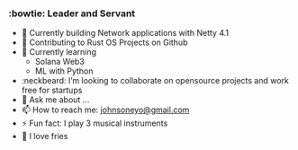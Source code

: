 ###  :bowtie: Leader and Servant

- 🔭 Currently building Network applications with Netty 4.1
- 🔭 Contributing to Rust OS Projects on Github
- 🌱 Currently learning
    - Solana Web3
    - ML with Python
- :neckbeard: I’m looking to collaborate on opensource projects and work free for startups
- 💬 Ask me about ...
- 📫 How to reach me: johnsoneyo@gmail.com
- ⚡ Fun fact: I play 3 musical instruments 
- :fries: I love fries
